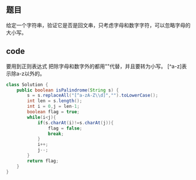 ## 题目
给定一个字符串，验证它是否是回文串，只考虑字母和数字字符，可以忽略字母的大小写。

## code
要用到正则表达式 把除字母和数字外的都用""代替，并且要转为小写。
[^a-z]表示除a-z以外的。
```java
class Solution {
    public boolean isPalindrome(String s) {
        s = s.replaceAll("[^a-zA-Z\\d]","").toLowerCase();
        int len = s.length();
        int i = 0,j = len-1;
        boolean flag = true;
        while(i<j){
            if(s.charAt(i)!=s.charAt(j)){
                flag = false;
                break;
            }
            i++;
            j--;
        }
        return flag;
    }
}
```
